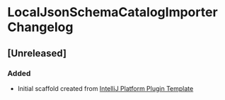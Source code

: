 <!-- Keep a Changelog guide -> https://keepachangelog.com -->

# LocalJsonSchemaCatalogImporter Changelog

## [Unreleased]
### Added
- Initial scaffold created from [IntelliJ Platform Plugin Template](https://github.com/JetBrains/intellij-platform-plugin-template)

